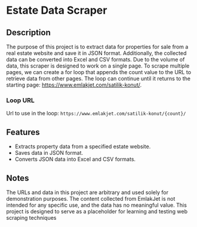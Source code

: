 # Estate Data Scraper

## Description
The purpose of this project is to extract data for properties for sale from a real estate website and save it in JSON format. Additionally, the collected data can be converted into Excel and CSV formats. Due to the volume of data, this scraper is designed to work on a single page. To scrape multiple pages, we can create a for loop that appends the count value to the URL to retrieve data from other pages. The loop can continue until it returns to the starting page: https://www.emlakjet.com/satilik-konut/.

### Loop URL
Url to use in the loop: `https://www.emlakjet.com/satilik-konut/{count}/`

## Features
- Extracts property data from a specified estate website.
- Saves data in JSON format.
- Converts JSON data into Excel and CSV formats.

## Notes
The URLs and data in this project are arbitrary and used solely for demonstration purposes. The content collected from EmlakJet is not intended for any specific use, and the data has no meaningful value. This project is designed to serve as a placeholder for learning and testing web scraping techniques